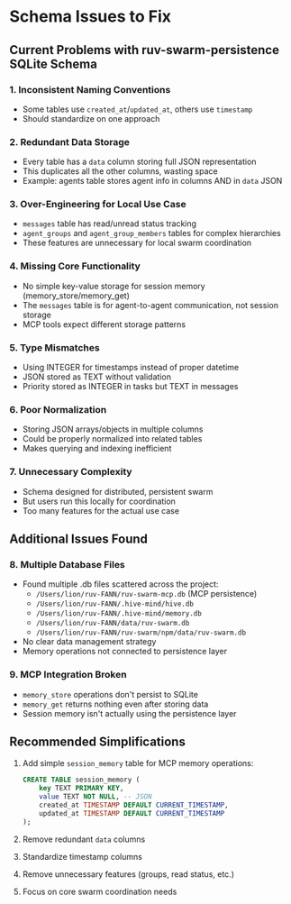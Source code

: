 # Schema Issues to Fix

## Current Problems with ruv-swarm-persistence SQLite Schema

### 1. Inconsistent Naming Conventions
- Some tables use `created_at`/`updated_at`, others use `timestamp`
- Should standardize on one approach

### 2. Redundant Data Storage
- Every table has a `data` column storing full JSON representation
- This duplicates all the other columns, wasting space
- Example: agents table stores agent info in columns AND in `data` JSON

### 3. Over-Engineering for Local Use Case
- `messages` table has read/unread status tracking
- `agent_groups` and `agent_group_members` tables for complex hierarchies
- These features are unnecessary for local swarm coordination

### 4. Missing Core Functionality
- No simple key-value storage for session memory (memory_store/memory_get)
- The `messages` table is for agent-to-agent communication, not session storage
- MCP tools expect different storage patterns

### 5. Type Mismatches
- Using INTEGER for timestamps instead of proper datetime
- JSON stored as TEXT without validation
- Priority stored as INTEGER in tasks but TEXT in messages

### 6. Poor Normalization
- Storing JSON arrays/objects in multiple columns
- Could be properly normalized into related tables
- Makes querying and indexing inefficient

### 7. Unnecessary Complexity
- Schema designed for distributed, persistent swarm
- But users run this locally for coordination
- Too many features for the actual use case

## Additional Issues Found

### 8. Multiple Database Files
- Found multiple .db files scattered across the project:
  - `/Users/lion/ruv-FANN/ruv-swarm-mcp.db` (MCP persistence)
  - `/Users/lion/ruv-FANN/.hive-mind/hive.db`
  - `/Users/lion/ruv-FANN/.hive-mind/memory.db`
  - `/Users/lion/ruv-FANN/data/ruv-swarm.db`
  - `/Users/lion/ruv-FANN/ruv-swarm/npm/data/ruv-swarm.db`
- No clear data management strategy
- Memory operations not connected to persistence layer

### 9. MCP Integration Broken
- `memory_store` operations don't persist to SQLite
- `memory_get` returns nothing even after storing data
- Session memory isn't actually using the persistence layer

## Recommended Simplifications

1. Add simple `session_memory` table for MCP memory operations:
   ```sql
   CREATE TABLE session_memory (
       key TEXT PRIMARY KEY,
       value TEXT NOT NULL, -- JSON
       created_at TIMESTAMP DEFAULT CURRENT_TIMESTAMP,
       updated_at TIMESTAMP DEFAULT CURRENT_TIMESTAMP
   );
   ```

2. Remove redundant `data` columns
3. Standardize timestamp columns
4. Remove unnecessary features (groups, read status, etc.)
5. Focus on core swarm coordination needs